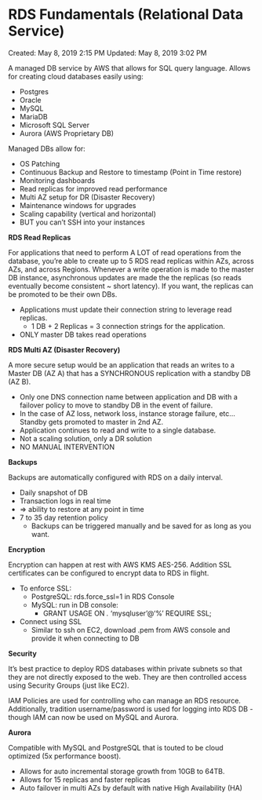 # RDS Fundamentals (Relational Data Service)

Created: May 8, 2019 2:15 PM
Updated: May 8, 2019 3:02 PM

A managed DB service by AWS that allows for SQL query language. Allows for creating cloud databases easily using:

- Postgres
- Oracle
- MySQL
- MariaDB
- Microsoft SQL Server
- Aurora (AWS Proprietary DB)

Managed DBs allow for:

- OS Patching
- Continuous Backup and Restore to timestamp (Point in Time restore)
- Monitoring dashboards
- Read replicas for improved read performance
- Multi AZ setup for DR (Disaster Recovery)
- Maintenance windows for upgrades
- Scaling capability (vertical and horizontal)
- BUT you can’t SSH into your instances

**RDS Read Replicas**

For applications that need to perform A LOT of read operations from the database, you’re able to create up to 5 RDS read replicas within AZs, across AZs, and across Regions. Whenever a write operation is made to the master DB instance, asynchronous updates are made the the replicas (so reads eventually become consistent ~ short latency). If you want, the replicas can be promoted to be their own DBs.

- Applications must update their connection string to leverage read replicas.
    - 1 DB + 2 Replicas = 3 connection strings for the application.
- ONLY master DB takes read operations

**RDS Multi AZ (Disaster Recovery)**

A more secure setup would be an application that reads an writes to a Master DB (AZ A) that has a SYNCHRONOUS replication with a standby DB (AZ B).

- Only one DNS connection name between application and DB with a failover policy to move to standby DB in the event of failure.
- In the case of AZ loss, network loss, instance storage failure, etc… Standby gets promoted to master in 2nd AZ.
- Application continues to read and write to a single database.
- Not a scaling solution, only a DR solution
- NO MANUAL INTERVENTION

**Backups**

Backups are automatically configured with RDS on a daily interval.

- Daily snapshot of DB
- Transaction logs in real time
- => ability to restore at any point in time
- 7 to 35 day retention policy
    - Backups can be triggered manually and be saved for as long as you want.

**Encryption**

Encryption can happen at rest with AWS KMS AES-256. Addition SSL certificates can be configured to encrypt data to RDS in flight.

- To enforce SSL:
    - PostgreSQL: rds.force_ssl=1 in RDS Console
    - MySQL: run in DB console:
        - GRANT USAGE ON *.* ‘mysqluser’@‘%’ REQUIRE SSL;
- Connect using SSL
    - Similar to ssh on EC2, download .pem from AWS console and provide it when connecting to DB

**Security**

It’s best practice to deploy RDS databases within private subnets so that they are not directly exposed to the web. They are then controlled access using Security Groups (just like EC2).

IAM Policies are used for controlling who can manage an RDS resource. Additionally, tradition username/password is used for logging into RDS DB - though IAM can now be used on MySQL and Aurora.

**Aurora**

Compatible with MySQL and PostgreSQL that is touted to be cloud optimized (5x performance boost).

- Allows for auto incremental storage growth from 10GB to 64TB.
- Allows for 15 replicas and faster replicas
- Auto failover in multi AZs by default with native High Availability (HA)